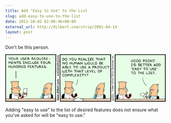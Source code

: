 ```yaml
---
title: Add "Easy to Use" to the List
slug: add-easy-to-use-to-the-list
date: 2012-10-02 02:00:46+00:00
external_url: http://dilbert.com/strip/2001-04-14
layout: post
---
```


Don't be this person.

![Dilbert comic strip for 04/14/2001](uploads/2012/10/2118.strip_.gif)

Adding "easy to use" to the list of desired features does not ensure what you've asked for will be "easy to use."
